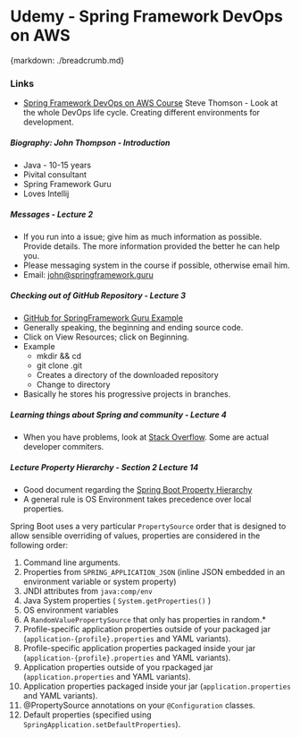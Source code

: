 # Udemy - Spring Framework DevOps on AWS
{markdown: ./breadcrumb.md}

### Links

* [Spring Framework DevOps on AWS Course](https://www.udemy.com/spring-core-devops-on-aws/learn/v4/content) 
Steve Thomson - Look at the whole DevOps life cycle. Creating different environments for development.

##### Biography: John Thompson - Introduction
* Java - 10-15 years
* Pivital consultant
* Spring Framework Guru
* Loves Intellij

##### Messages - Lecture 2
* If you run into a issue; give him as much information as possible. Provide details. The more information provided the better he can help you.
* Please messaging system in the course if possible, otherwise email him. 
* Email: john@springframework.guru

##### Checking out of GitHub Repository - Lecture 3
* [GitHub for SpringFramework Guru Example](https://github.com/springframeworkguru/spring-mvc/tree/jpa-many-to-many)
* Generally speaking, the beginning and ending source code.
* Click on View Resources; click on Beginning.
* Example
    * mkdir <working-dir> && cd <working-dir>
    * git clone <repository clone>.git
    * Creates a directory of the downloaded repository
    * Change to <repository clone> directory
* Basically he stores his progressive projects in branches. 

##### Learning things about Spring and community - Lecture 4
* When you have problems, look at [Stack Overflow](http://stackoverflow.com). Some are actual developer commiters.
  
##### Lecture Property Hierarchy - Section 2 Lecture 14
* Good document regarding the [Spring Boot Property Hierarchy](docs.spring.io/spring-boot/docs/current/reference/html/boot-features-external-config.html) 
* A general rule is OS Environment takes precedence over local properties.

Spring Boot uses a very particular `PropertySource` order that is designed to allow sensible overriding of values, properties are considered in the following order:

1. Command line arguments.
2. Properties from `SPRING_APPLICATION_JSON` (inline JSON embedded in an environment variable or system property)
3. JNDI attributes from `java:comp/env`
4. Java System properties ( `System.getProperties()` )
5. OS environment variables
6. A `RandomValuePropertySource` that only has properties in random.*
7. Profile-specific application properties outside of your packaged jar (`application-{profile}.properties` and YAML variants).
8. Profile-specific application properties packaged inside your jar (`application-{profile}.properties` and YAML variants).
9. Application properties outside of you rpackaged jar (`application.properties` and YAML variants).
10. Application properties packaged inside your jar (`application.properties` and YAML variants).
11. @PropertySource annotations on your `@Configuration` classes.
12. Default properties (specified using `SpringApplication.setDefaultProperties`). 
   

     
    
    
    


   





  

